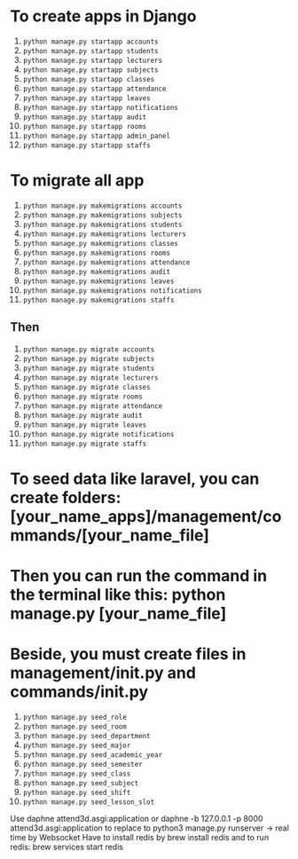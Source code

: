 # To create apps in Django

1. `python manage.py startapp accounts`
2. `python manage.py startapp students`
3. `python manage.py startapp lecturers`
4. `python manage.py startapp subjects`
5. `python manage.py startapp classes`
6. `python manage.py startapp attendance`
7. `python manage.py startapp leaves`
8. `python manage.py startapp notifications`
9. `python manage.py startapp audit`
10. `python manage.py startapp rooms`
11. `python manage.py startapp admin_panel`
12. `python manage.py startapp staffs`

# To migrate all app

1. `python manage.py makemigrations accounts`
2. `python manage.py makemigrations subjects`
3. `python manage.py makemigrations students`
4. `python manage.py makemigrations lecturers`
5. `python manage.py makemigrations classes`
6. `python manage.py makemigrations rooms`
7. `python manage.py makemigrations attendance`
8. `python manage.py makemigrations audit`
9. `python manage.py makemigrations leaves`
10. `python manage.py makemigrations notifications`
11. `python manage.py makemigrations staffs`

## Then 

1. `python manage.py migrate accounts`
2. `python manage.py migrate subjects`
3. `python manage.py migrate students`
4. `python manage.py migrate lecturers`
5. `python manage.py migrate classes`
6. `python manage.py migrate rooms`
7. `python manage.py migrate attendance`
8. `python manage.py migrate audit`
9. `python manage.py migrate leaves`
10. `python manage.py migrate notifications`
11. `python manage.py migrate staffs`

# To seed data like laravel, you can create folders: [your_name_apps]/management/commands/[your_name_file]
# Then you can run the command in the terminal like this: python manage.py [your_name_file]
# Beside, you must create files in management/__init__.py and commands/__init__.py
1. `python manage.py seed_role`
2. `python manage.py seed_room`
3. `python manage.py seed_department`
4. `python manage.py seed_major`
5. `python manage.py seed_academic_year`
6. `python manage.py seed_semester`
7. `python manage.py seed_class`
8. `python manage.py seed_subject`
9. `python manage.py seed_shift`
10. `python manage.py seed_lesson_slot`

Use daphne attend3d.asgi:application or daphne -b 127.0.0.1 -p 8000 attend3d.asgi:application to replace to python3 manage.py runserver -> real time by Websocket
Have to install redis by brew install redis and to run redis: brew services start redis
